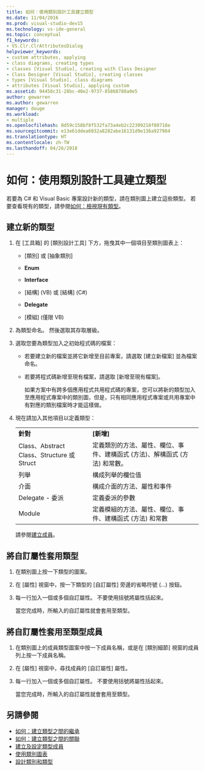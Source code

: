 ```yaml
---
title: 如何：使用類別設計工具建立類型
ms.date: 11/04/2016
ms.prod: visual-studio-dev15
ms.technology: vs-ide-general
ms.topic: conceptual
f1_keywords:
- VS.Clr.ClrAttributesDialog
helpviewer_keywords:
- custom attributes, applying
- class diagrams, creating types
- classes [Visual Studio], creating with Class Designer
- Class Designer [Visual Studio], creating classes
- types [Visual Studio], class diagrams
- attributes [Visual Studio], applying custom
ms.assetid: 94458c31-28bc-40e2-9737-85868788a0e5
author: gewarren
ms.author: gewarren
manager: douge
ms.workload:
- multiple
ms.openlocfilehash: 8d59c158bf8f532fa73a4eb2c22309218f80718e
ms.sourcegitcommit: e13e61ddea6032a8282abe16131d9e136a927984
ms.translationtype: HT
ms.contentlocale: zh-TW
ms.lasthandoff: 04/26/2018
---
```

# <a name="how-to-create-types-by-using-class-designer"></a>如何：使用類別設計工具建立類型

若要為 C# 和 Visual Basic 專案設計新的類型，請在類別圖上建立這些類型。 若要查看現有的類型，請參閱[如何：檢視現有類型](how-to-view-existing-types.md)。

##  <a name="CreateType"></a>建立新的類型

1.  在 [工具箱] 的 [類別設計工具] 下方，拖曳其中一個項目至類別圖表上：

    -   [類別] 或 [抽象類別]

    -   **Enum**

    -   **Interface**

    -   [結構] (VB) 或 [結構] (C#)

    -   **Delegate**

    -   [模組] (僅限 VB)

2.  為類型命名。 然後選取其存取層級。

3.  選取您要為類型加入之初始程式碼的檔案：

    -   若要建立新的檔案並將它新增至目前專案，請選取 [建立新檔案] 並為檔案命名。

    -   若要將程式碼新增至現有檔案，請選取 [新增至現有檔案]。

         如果方案中有跨多個應用程式共用程式碼的專案，您可以將新的類型加入至應用程式專案中的類別圖，但是，只有相同應用程式專案或共用專案中有對應的類別檔案時才能這樣做。

4.  現在請加入其他項目以定義類型：

    |||
    |-|-|
    |**針對**|**[新增]**|
    |Class、Abstract Class、Structure 或 Struct|定義類別的方法、屬性、欄位、事件、建構函式 (方法)、解構函式 (方法) 和常數。|
    |列舉|構成列舉的欄位值|
    |介面|構成介面的方法、屬性和事件|
    |Delegate - 委派|定義委派的參數|
    |Module|定義模組的方法、屬性、欄位、事件、建構函式 (方法) 和常數|

     請參閱[建立成員](creating-and-configuring-type-members.md#create-members)。

##  <a name="CustAttributeType"></a> 將自訂屬性套用類型

1.  在類別圖上按一下類型的圖案。

2.  在 [屬性] 視窗中，按一下類型的 [自訂屬性] 旁邊的省略符號 (…) 按鈕。

3.  每一行加入一個或多個自訂屬性。 不要使用括號將屬性括起來。

     當您完成時，所輸入的自訂屬性就會套用至類型。

##  <a name="CustAttributeMember"></a> 將自訂屬性套用至類型成員

1.  在類別圖上的成員類型圖案中按一下成員名稱，或是在 [類別細節] 視窗的成員列上按一下成員名稱。

2.  在 [屬性] 視窗中，尋找成員的 [自訂屬性] 屬性。

3.  每一行加入一個或多個自訂屬性。 不要使用括號將屬性括起來。

     當您完成時，所輸入的自訂屬性就會套用至類型。

## <a name="see-also"></a>另請參閱

- [如何：建立類型之間的繼承](how-to-create-inheritance-between-types.md)
- [如何：建立類型之間的關聯](how-to-create-associations-between-types.md)
- [建立及設定類型成員](creating-and-configuring-type-members.md)
- [使用類別圖表](working-with-class-diagrams.md)
- [設計類別和類型](designing-and-viewing-classes-and-types.md)
